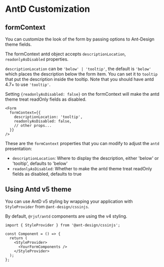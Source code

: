 # AntD Customization

## formContext

You can customize the look of the form by passing options to Ant-Design theme fields.

The formContext antd object accepts `descriptionLocation`, `readonlyAsDisabled` properties.

`descriptionLocation` can be `'below' | 'tooltip'`, the default is `'below'` which places the description below the form item.
You can set it to `tooltip` that put the description inside the tooltip.
Note that you should have antd 4.7+ to use `'tooltip'`.

Setting `{readonlyAsDisabled: false}` on the formContext will make the antd theme treat readOnly fields as disabled.

```tsx
<Form
  formContext={{
    descriptionLocation: 'tooltip',
    readonlyAsDisabled: false,
    // other props...
  }}
/>
```

These are the `formContext` properties that you can modify to adjust the `antd` presentation:

- `descriptionLocation`: Where to display the description, either 'below' or 'tooltip', defaults to 'below'
- `readonlyAsDisabled`: Whether to make the antd theme treat readOnly fields as disabled, defaults to true

## Using Antd v5 theme

You can use AntD v5 styling by wrapping your application with `StyleProvider` from `@ant-design/cssinjs`.

By default, `@rjsf/antd` components are using the v4 styling.

```tsx
import { StyleProvider } from '@ant-design/cssinjs';

const Component = () => {
  return (
    <StyleProvider>
      <YourFormComponents />
    </StyleProvider>
  );
};
```
